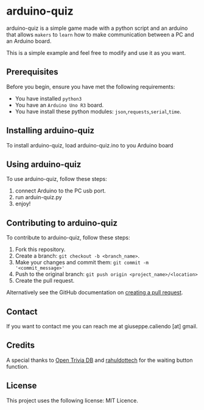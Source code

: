 # arduino-quiz

arduino-quiz is a simple game made with a python script and an arduino that allows `makers` to `learn` how to make communication between a PC and an Arduino board.

This is a simple example and feel free to modify and use it as you want.

## Prerequisites

Before you begin, ensure you have met the following requirements:

* You have installed `python3`
* You have an `Arduino Uno R3` board.
* You have install these python modules: `json`,`requests`,`serial`,`time`.

## Installing arduino-quiz

To install arduino-quiz, load arduino-quiz.ino to you Arduino board

## Using arduino-quiz

To use arduino-quiz, follow these steps:

1. connect Arduino to the PC usb port.
2. run arduin-quiz.py
3. enjoy!

## Contributing to arduino-quiz

To contribute to arduino-quiz, follow these steps:

1. Fork this repository.
2. Create a branch: `git checkout -b <branch_name>`.
3. Make your changes and commit them: `git commit -m '<commit_message>'`
4. Push to the original branch: `git push origin <project_name>/<location>`
5. Create the pull request.

Alternatively see the GitHub documentation on [creating a pull request](https://help.github.com/en/github/collaborating-with-issues-and-pull-requests/creating-a-pull-request).

## Contact

If you want to contact me you can reach me at giuseppe.caliendo [at] gmail.

## Credits

A special thanks to [Open Trivia DB](https://opentdb.com/) and [rahuldottech](https://gist.github.com/rahuldottech/839cb13140f24debae8f72343115de4b) for the waiting button function.

## License

This project uses the following license: MIT Licence.
